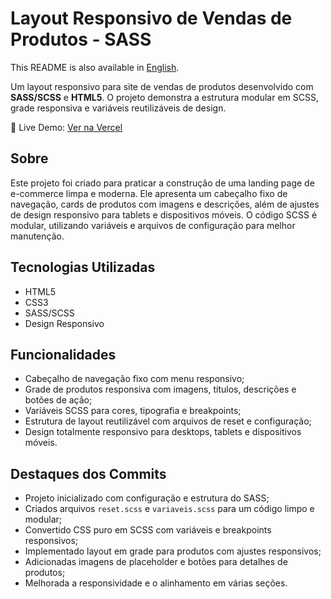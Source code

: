 <h1>Layout Responsivo de Vendas de Produtos - SASS</h1>
<p>
    This README is also available in <a href="./README.md">English</a>.
</p>
<p>
    Um layout responsivo para site de vendas de produtos desenvolvido com <strong>SASS/SCSS</strong> e <strong>HTML5</strong>.
    O projeto demonstra a estrutura modular em SCSS, grade responsiva e variáveis reutilizáveis de design.
</p>
<p>
    🔗 Live Demo: <a href="https://layout-site-vendas-sass.vercel.app/" target="_blank">Ver na Vercel</a>
</p>
<h2>Sobre</h2>
<p>
    Este projeto foi criado para praticar a construção de uma landing page de e-commerce limpa e moderna.
    Ele apresenta um cabeçalho fixo de navegação, cards de produtos com imagens e descrições,
    além de ajustes de design responsivo para tablets e dispositivos móveis.
    O código SCSS é modular, utilizando variáveis e arquivos de configuração para melhor manutenção.
</p>
<h2>Tecnologias Utilizadas</h2>
<ul>
    <li>HTML5</li>
    <li>CSS3</li>
    <li>SASS/SCSS</li>
    <li>Design Responsivo</li>
</ul>
<h2>Funcionalidades</h2>
<ul>
    <li>Cabeçalho de navegação fixo com menu responsivo;</li>
    <li>Grade de produtos responsiva com imagens, títulos, descrições e botões de ação;</li>
    <li>Variáveis SCSS para cores, tipografia e breakpoints;</li>
    <li>Estrutura de layout reutilizável com arquivos de reset e configuração;</li>
    <li>Design totalmente responsivo para desktops, tablets e dispositivos móveis.</li>
</ul>
<h2>Destaques dos Commits</h2>
<ul>
    <li>Projeto inicializado com configuração e estrutura do SASS;</li>
    <li>Criados arquivos <code>reset.scss</code> e <code>variaveis.scss</code> para um código limpo e modular;</li>
    <li>Convertido CSS puro em SCSS com variáveis e breakpoints responsivos;</li>
    <li>Implementado layout em grade para produtos com ajustes responsivos;</li>
    <li>Adicionadas imagens de placeholder e botões para detalhes de produtos;</li>
    <li>Melhorada a responsividade e o alinhamento em várias seções.</li>
</ul>
